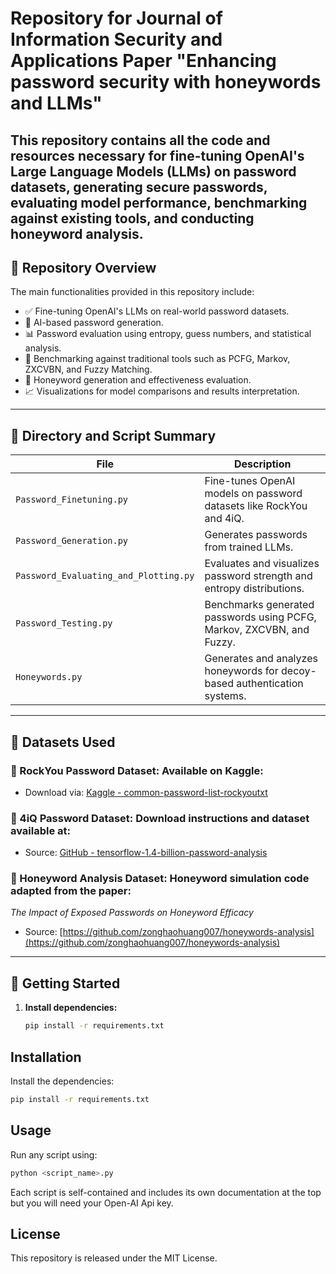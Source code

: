 # Repository for Journal of Information Security and Applications Paper "Enhancing password security with honeywords and LLMs"

This repository contains all the code and resources necessary for fine-tuning OpenAI's Large Language Models (LLMs) on password datasets, generating secure passwords, evaluating model performance, benchmarking against existing tools, and conducting honeyword analysis.
---

## 📌 Repository Overview

The main functionalities provided in this repository include:

- ✅ Fine-tuning OpenAI's LLMs on real-world password datasets.
- 🔐 AI-based password generation.
- 📊 Password evaluation using entropy, guess numbers, and statistical analysis.
- 🧪 Benchmarking against traditional tools such as PCFG, Markov, ZXCVBN, and Fuzzy Matching.
- 🐝 Honeyword generation and effectiveness evaluation.
- 📈 Visualizations for model comparisons and results interpretation.

---

## 📁 Directory and Script Summary

| File                                | Description                                                                 |
|-------------------------------------|-----------------------------------------------------------------------------|
| `Password_Finetuning.py`           | Fine-tunes OpenAI models on password datasets like RockYou and 4iQ.        |
| `Password_Generation.py`           | Generates passwords from trained LLMs.                                     |
| `Password_Evaluating_and_Plotting.py` | Evaluates and visualizes password strength and entropy distributions.   |
| `Password_Testing.py`              | Benchmarks generated passwords using PCFG, Markov, ZXCVBN, and Fuzzy.     |
| `Honeywords.py`                    | Generates and analyzes honeywords for decoy-based authentication systems.  |

---

## 📂 Datasets Used

### 📌 RockYou Password Dataset: Available on Kaggle:

- Download via: [Kaggle - common-password-list-rockyoutxt](https://www.kaggle.com/datasets/wjburns/common-password-list-rockyoutxt)

### 📌 4iQ Password Dataset: Download instructions and dataset available at:

- Source: [GitHub - tensorflow-1.4-billion-password-analysis](https://github.com/philipperemy/tensorflow-1.4-billion-password-analysis)

### 📌 Honeyword Analysis Dataset: Honeyword simulation code adapted from the paper:  
  *The Impact of Exposed Passwords on Honeyword Efficacy*  
 - Source: [https://github.com/zonghaohuang007/honeywords-analysis](https://github.com/zonghaohuang007/honeywords-analysis)

---

## 🚀 Getting Started

1. **Install dependencies:**
   ```bash
   pip install -r requirements.txt


## Installation

Install the dependencies:

```bash
pip install -r requirements.txt
```

## Usage

Run any script using:

```bash
python <script_name>.py
```

Each script is self-contained and includes its own documentation at the top but you will need your Open-AI Api key.

## License

This repository is released under the MIT License.
